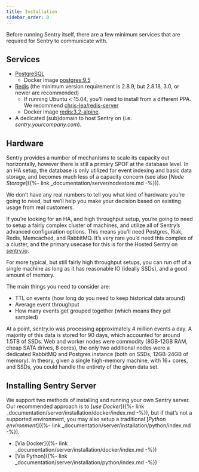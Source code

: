 ```yaml
---
title: Installation
sidebar_order: 0
---
```


Before running Sentry itself, there are a few minimum services that are required for Sentry to communicate with.

## Services

-   [PostgreSQL](http://www.postgresql.org/)
    -   Docker image [postgres:9.5](https://hub.docker.com/_/postgres/)
-   [Redis](http://redis.io) (the minimum version requirement is 2.8.9, but 2.8.18, 3.0, or newer are recommended)
    -   If running Ubuntu < 15.04, you’ll need to install from a different PPA. We recommend [chris-lea/redis-server](https://launchpad.net/~chris-lea/+archive/ubuntu/redis-server)
    -   Docker image [redis:3.2-alpine](https://hub.docker.com/_/redis/).
-   A dedicated (sub)domain to host Sentry on (i.e. _sentry.yourcompany.com_).

## Hardware

Sentry provides a number of mechanisms to scale its capacity out horizontally, however there is still a primary SPOF at the database level. In an HA setup, the database is only utilized for event indexing and basic data storage, and becomes much less of a capacity concern (see also [_Node Storage_]({%- link _documentation/server/nodestore.md -%})).

We don’t have any real numbers to tell you what kind of hardware you’re going to need, but we’ll help you make your decision based on existing usage from real customers.

If you’re looking for an HA, and high throughput setup, you’re going to need to setup a fairly complex cluster of machines, and utilize all of Sentry’s advanced configuration options. This means you’ll need Postgres, Riak, Redis, Memcached, and RabbitMQ. It’s very rare you’d need this complex of a cluster, and the primary usecase for this is for the Hosted Sentry on [sentry.io](https://sentry.io/).

For more typical, but still fairly high throughput setups, you can run off of a single machine as long as it has reasonable IO (ideally SSDs), and a good amount of memory.

The main things you need to consider are:

-   TTL on events (how long do you need to keep historical data around)
-   Average event throughput
-   How many events get grouped together (which means they get sampled)

At a point, sentry.io was processing approximately 4 million events a day. A majority of this data is stored for 90 days, which accounted for around 1.5TB of SSDs. Web and worker nodes were commodity (8GB-12GB RAM, cheap SATA drives, 8 cores), the only two additional nodes were a dedicated RabbitMQ and Postgres instance (both on SSDs, 12GB-24GB of memory). In theory, given a single high-memory machine, with 16+ cores, and SSDs, you could handle the entirety of the given data set.

## Installing Sentry Server

We support two methods of installing and running your own Sentry server. Our recommended approach is to [_use Docker_]({%- link _documentation/server/installation/docker/index.md -%}), but if that’s not a supported environment, you may also setup a traditional [_Python environment_]({%- link _documentation/server/installation/python/index.md -%}).

-   [Via Docker]({%- link _documentation/server/installation/docker/index.md -%})
-   [Via Python]({%- link _documentation/server/installation/python/index.md -%})
